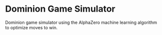 # Dominion Game Simulator
Dominion game simulator using the AlphaZero machine learning algorithm to optimize moves to win. 
